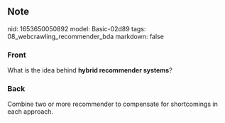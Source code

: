 ## Note
nid: 1653650050892
model: Basic-02d89
tags: 08_webcrawling_recommender_bda
markdown: false

### Front
What is the idea behind <b>hybrid recommender systems</b>?

### Back
Combine two or more recommender to compensate for shortcomings in each approach.
